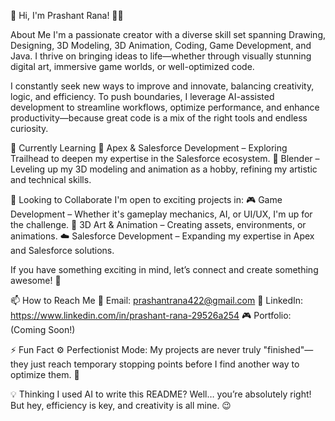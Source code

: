 👋 Hi, I'm Prashant Rana! 🎨👾

About Me
I'm a passionate creator with a diverse skill set spanning Drawing, Designing, 3D Modeling, 3D Animation, Coding, Game Development, and Java. I thrive on bringing ideas to life—whether through visually stunning digital art, immersive game worlds, or well-optimized code.

I constantly seek new ways to improve and innovate, balancing creativity, logic, and efficiency. To push boundaries, I leverage AI-assisted development to streamline workflows, optimize performance, and enhance productivity—because great code is a mix of the right tools and endless curiosity.

🚀 Currently Learning
🔹 Apex & Salesforce Development – Exploring Trailhead to deepen my expertise in the Salesforce ecosystem.
🔹 Blender – Leveling up my 3D modeling and animation as a hobby, refining my artistic and technical skills.

🤝 Looking to Collaborate
I'm open to exciting projects in:
🎮 Game Development – Whether it's gameplay mechanics, AI, or UI/UX, I'm up for the challenge.
🎨 3D Art & Animation – Creating assets, environments, or animations.
☁️ Salesforce Development – Expanding my expertise in Apex and Salesforce solutions.

If you have something exciting in mind, let’s connect and create something awesome! 🚀

📫 How to Reach Me
📧 Email: prashantrana422@gmail.com
💬 LinkedIn: https://www.linkedin.com/in/prashant-rana-29526a254
🎮 Portfolio: (Coming Soon!)

⚡ Fun Fact
⚙️ Perfectionist Mode: My projects are never truly "finished"—they just reach temporary stopping points before I find another way to optimize them. 🚀

💡 Thinking I used AI to write this README? Well… you’re absolutely right! But hey, efficiency is key, and creativity is all mine. 😉
